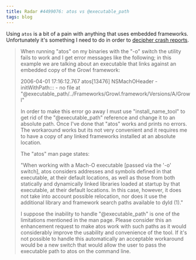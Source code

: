 ```yaml
---
title: Radar #4499076: atos vs @executable_path
tags: blog
---
```


Using `atos` is a bit of a pain with anything that uses embedded frameworks. Unfortunately it's something I need to do in order to [decipher crash reports](http://wincent.com/a/about/wincent/weblog/archives/2006/03/automated_strip.php).

> When running "atos" on my binaries with the "-o" switch the utility fails to work and I get error messages like the following; in this example we are talking about an executable that links against an embedded copy of the Growl framework:
>
> 2006-04-01 17:16:12.767 atos\[13476\] NSMachOHeader -initWithPath::: - no file at "@executable_path/../Frameworks/Growl.framework/Versions/A/Growl"
>
> In order to make this error go away I must use "install_name_tool" to get rid of the "@executable_path" reference and change it to an absolute path. Once I've done that "atos" works and prints no errors. The workaround works but its not very convenient and it requires me to have a copy of any linked frameworks installed at an absolute location.
>
> The "atos" man page states:
>
> "When working with a Mach-O executable \[passed via the '-o' switch\], atos considers addresses and symbols defined in that executable, at their default locations, as well as those from both statically and dynamically linked libraries loaded at startup by that executable, at their default locations. In this case, however, it does not take into account possible relocation, nor does it use the additional library and framework search paths available to dyld (1)."
>
> I suppose the inability to handle "@executable_path" is one of the limitations mentioned in the man page. Please consider this an enhancement request to make atos work with such paths as it would considerably improve the usability and convenience of the tool. If it's not possible to handle this automatically an acceptable workaround would be a new switch that would allow the user to pass the executable path to atos on the command line.
